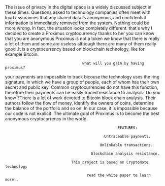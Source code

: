The issue of privacy in the digital space is a widely discussed subject in these times. Questions asked to technology companies often meet with loud assurances that any shared data is anonymous, and confidential information is immediately removed from the system. Nothing could be more wrong. In fact, the situation looks completely different.
that's why I decided to create a Proximus cryptocurrency thanks to her you can know that you are anonymous
Proximus is not a token we know that there is really a lot of them and some are useless  although  there are many of them really good .It is a cryptocurrency based on blockchain technology,  like for example Bitcoin.
                            
                                       what will you gain by having proximus?
 
your payments are impossible to track bicouse the technology uses the ring signature, in which we have a group of people, each of whom has their own secret and public key. Common cryptocurrencies do not have this function, therefore their payments can be easily traced
resistance to analysis- Do you know ?There is a lot of work devoted to Bitcoin block chain analysis. Their authors follow the flow of money, identify the owners of coins, determine the balance of the portfolio and so on. In our case, it is impossible because our code is not explicit.
The ultimate goal of Proximus is to become the best anonymous cryptocurrency in the world.

                                                       FEATURES:
                                                     
                                                 Untraceable payments.
                                               
                                               Unlinkable transactions.
               
                                           Blockchain analysis resistance.
                                
                                  This project is based on CryptoNote technology                              
                                         
                                         read the white paper to learn more..
                                               
                                               
                                           
                                           
